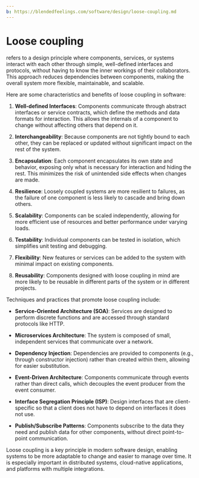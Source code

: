 ```yaml
---
b: https://blendedfeelings.com/software/design/loose-coupling.md
---
```


# Loose coupling 
refers to a design principle where components, services, or systems interact with each other through simple, well-defined interfaces and protocols, without having to know the inner workings of their collaborators. This approach reduces dependencies between components, making the overall system more flexible, maintainable, and scalable.

Here are some characteristics and benefits of loose coupling in software:

1. **Well-defined Interfaces**: Components communicate through abstract interfaces or service contracts, which define the methods and data formats for interaction. This allows the internals of a component to change without affecting others that depend on it.

2. **Interchangeability**: Because components are not tightly bound to each other, they can be replaced or updated without significant impact on the rest of the system.

3. **Encapsulation**: Each component encapsulates its own state and behavior, exposing only what is necessary for interaction and hiding the rest. This minimizes the risk of unintended side effects when changes are made.

4. **Resilience**: Loosely coupled systems are more resilient to failures, as the failure of one component is less likely to cascade and bring down others.

5. **Scalability**: Components can be scaled independently, allowing for more efficient use of resources and better performance under varying loads.

6. **Testability**: Individual components can be tested in isolation, which simplifies unit testing and debugging.

7. **Flexibility**: New features or services can be added to the system with minimal impact on existing components.

8. **Reusability**: Components designed with loose coupling in mind are more likely to be reusable in different parts of the system or in different projects.

Techniques and practices that promote loose coupling include:

- **Service-Oriented Architecture (SOA)**: Services are designed to perform discrete functions and are accessed through standard protocols like HTTP.

- **Microservices Architecture**: The system is composed of small, independent services that communicate over a network.

- **Dependency Injection**: Dependencies are provided to components (e.g., through constructor injection) rather than created within them, allowing for easier substitution.

- **Event-Driven Architecture**: Components communicate through events rather than direct calls, which decouples the event producer from the event consumer.

- **Interface Segregation Principle (ISP)**: Design interfaces that are client-specific so that a client does not have to depend on interfaces it does not use.

- **Publish/Subscribe Patterns**: Components subscribe to the data they need and publish data for other components, without direct point-to-point communication.

Loose coupling is a key principle in modern software design, enabling systems to be more adaptable to change and easier to manage over time. It is especially important in distributed systems, cloud-native applications, and platforms with multiple integrations.